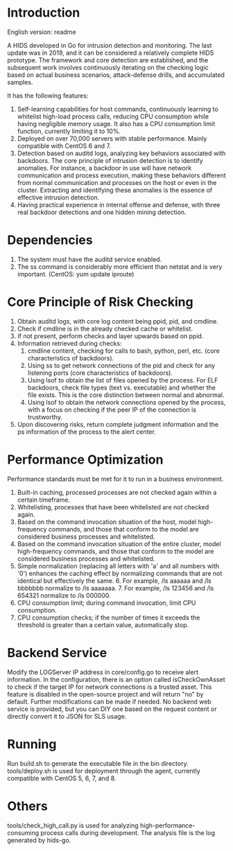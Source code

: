 # Introduction
English version: readme

A HIDS developed in Go for intrusion detection and monitoring. The last update was in 2019, and it can be considered a relatively complete HIDS prototype. The framework and core detection are established, and the subsequent work involves continuously iterating on the checking logic based on actual business scenarios, attack-defense drills, and accumulated samples.

It has the following features:

1. Self-learning capabilities for host commands, continuously learning to whitelist high-load process calls, reducing CPU consumption while having negligible memory usage. It also has a CPU consumption limit function, currently limiting it to 10%.
2. Deployed on over 70,000 servers with stable performance. Mainly compatible with CentOS 6 and 7.
3. Detection based on auditd logs, analyzing key behaviors associated with backdoors. The core principle of intrusion detection is to identify anomalies. For instance, a backdoor in use will have network communication and process execution, making these behaviors different from normal communication and processes on the host or even in the cluster. Extracting and identifying these anomalies is the essence of effective intrusion detection.
4. Having practical experience in internal offense and defense, with three real backdoor detections and one hidden mining detection.
# Dependencies
1. The system must have the auditd service enabled.
2. The ss command is considerably more efficient than netstat and is very important. (CentOS: yum update iproute)
# Core Principle of Risk Checking
1. Obtain auditd logs, with core log content being ppid, pid, and cmdline.
2. Check if cmdline is in the already checked cache or whitelist.
3. If not present, perform checks and layer upwards based on ppid.
4. Information retrieved during checks:
   1. cmdline content, checking for calls to bash, python, perl, etc. (core characteristics of backdoors).
   2. Using ss to get network connections of the pid and check for any listening ports (core characteristics of backdoors).
   3. Using lsof to obtain the list of files opened by the process. For ELF backdoors, check file types (text vs. executable) and whether the file exists. This is the core distinction between normal and abnormal.
   4. Using lsof to obtain the network connections opened by the process, with a focus on checking if the peer IP of the connection is trustworthy.
5. Upon discovering risks, return complete judgment information and the ps information of the process to the alert center.
# Performance Optimization
Performance standards must be met for it to run in a business environment.

1. Built-in caching, processed processes are not checked again within a certain timeframe.
2. Whitelisting, processes that have been whitelisted are not checked again.
3. Based on the command invocation situation of the host, model high-frequency commands, and those that conform to the model are considered business processes and whitelisted.
4. Based on the command invocation situation of the entire cluster, model high-frequency commands, and those that conform to the model are considered business processes and whitelisted.
5. Simple normalization (replacing all letters with 'a' and all numbers with '0') enhances the caching effect by normalizing commands that are not identical but effectively the same.
   6. For example, /ls aaaaaa and /ls bbbbbbb normalize to /ls aaaaaaa.
   7. For example, /ls 123456 and /ls 654321 normalize to /ls 000000.
8. CPU consumption limit; during command invocation, limit CPU consumption.
9. CPU consumption checks; if the number of times it exceeds the threshold is greater than a certain value, automatically stop.
# Backend Service
   Modify the LOGServer IP address in core/config.go to receive alert information.
   In the configuration, there is an option called isCheckOwnAsset to check if the target IP for network connections is a trusted asset. This feature is disabled in the open-source project and will return "no" by default. Further modifications can be made if needed.
   No backend web service is provided, but you can DIY one based on the request content or directly convert it to JSON for SLS usage.
# Running
   Run build.sh to generate the executable file in the bin directory.
   tools/deploy.sh is used for deployment through the agent, currently compatible with CentOS 5, 6, 7, and 8.
# Others
   tools/check_high_call.py is used for analyzing high-performance-consuming process calls during development. The analysis file is the log generated by hids-go.